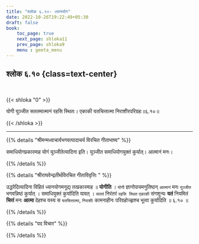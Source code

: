 ```yaml
---
title: "श्लोक ६.१०- ध्यानयोग"
date: 2022-10-26T19:22:49+05:30
draft: false
book:
    toc_page: true
    next_page: shloka11
    prev_page: shloka9
    menu : geeta_menu
---
```




## श्लोक ६.१० {class=text-center}

<br/>

{{< shloka  "0"  >}}

योगी युञ्जीत सततमात्मानं रहसि स्थितः।
एकाकी यतचित्तात्मा निराशीरपरिग्रहः॥६.१०॥

{{< /shloka >}}

---


{{% details "श्रीमन्मध्वाचार्यभगवत्पादाचर्य विरचित  गीताभाष्य" %}}

समाधियोगप्रकारमाह योगं युञ्जीतेत्यादिना इति। युञ्जीत समाधियोगयुक्तं कुर्यात्। आत्मानं मनः।

{{% /details %}}



{{% details "श्रीराघवेन्द्रतीर्थविरचित गीताविवृत्तिः " %}}

उद्धरेदित्यादिना विहितं ध्यानयोगमनूद्य तत्प्रकारमाह ॥ **योगीति** ।
`योगी` ज्ञानोपायमनुतिष्ठन् `आत्मानं` मनः `युञ्जीत` भगवन्निष्ठं कुर्यात्‌ । 
समाधियुक्तं कुर्यादिति यावत्‌ । `सततं` निरंतरं `रहसि स्थित` `एकाकी` संगशून्यः 
**यतं** नियमितं **चित्तं** मनः **आत्मा** देहश्च यस्य स `यतचित्तात्मा`, 
`निराशीः` कामनाहीनः परिग्रहोज्झश्च भूत्वा कुर्यादिति ॥ ६.१० ॥

{{% /details %}}



{{% details "पद विचार" %}}


{{% /details %}}
